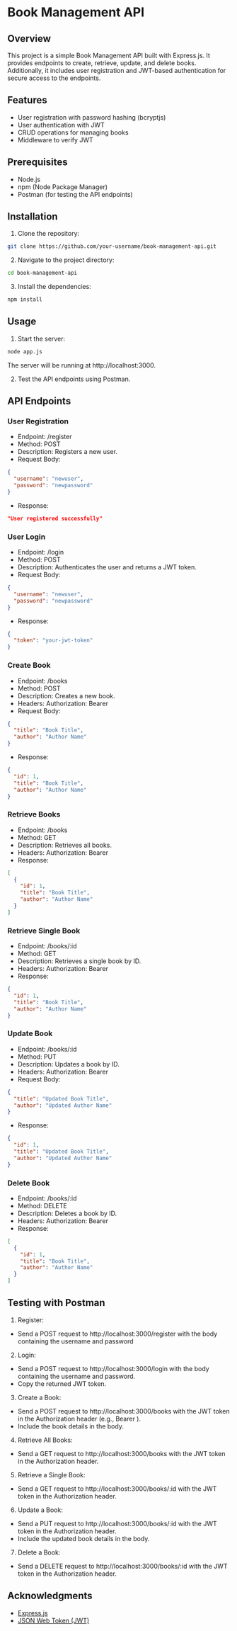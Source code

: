 # Book Management API

## Overview

This project is a simple Book Management API built with Express.js. It provides endpoints to create, retrieve, update, and delete books. Additionally, it includes user registration and JWT-based authentication for secure access to the endpoints.

## Features

- User registration with password hashing (bcryptjs)
- User authentication with JWT
- CRUD operations for managing books
- Middleware to verify JWT

## Prerequisites

- Node.js
- npm (Node Package Manager)
- Postman (for testing the API endpoints)

## Installation

1. Clone the repository:

```bash
git clone https://github.com/your-username/book-management-api.git
```

2. Navigate to the project directory:

```bash
cd book-management-api
```

3. Install the dependencies:

```bash
npm install
```

## Usage

1. Start the server:

```bash
node app.js
```

The server will be running at http://localhost:3000.

2. Test the API endpoints using Postman.

## API Endpoints

### User Registration

- Endpoint: /register
- Method: POST
- Description: Registers a new user.
- Request Body:

```json
{
  "username": "newuser",
  "password": "newpassword"
}
```

- Response:

```json
"User registered successfully"
```

### User Login

- Endpoint: /login
- Method: POST
- Description: Authenticates the user and returns a JWT token.
- Request Body:

```json
{
  "username": "newuser",
  "password": "newpassword"
}
```

- Response:

```json
{
  "token": "your-jwt-token"
}
```

### Create Book

- Endpoint: /books
- Method: POST
- Description: Creates a new book.
- Headers: Authorization: Bearer <your-jwt-token>
- Request Body:

```json
{
  "title": "Book Title",
  "author": "Author Name"
}
```

- Response:

```json
{
  "id": 1,
  "title": "Book Title",
  "author": "Author Name"
}
```

### Retrieve Books

- Endpoint: /books
- Method: GET
- Description: Retrieves all books.
- Headers: Authorization: Bearer <your-jwt-token>
- Response:

```json
[
  {
    "id": 1,
    "title": "Book Title",
    "author": "Author Name"
  }
]
```

### Retrieve Single Book

- Endpoint: /books/:id
- Method: GET
- Description: Retrieves a single book by ID.
- Headers: Authorization: Bearer <your-jwt-token>
- Response:

```json
{
  "id": 1,
  "title": "Book Title",
  "author": "Author Name"
}
```

### Update Book

- Endpoint: /books/:id
- Method: PUT
- Description: Updates a book by ID.
- Headers: Authorization: Bearer <your-jwt-token>
- Request Body:

```json
{
  "title": "Updated Book Title",
  "author": "Updated Author Name"
}
```

- Response:

```json
{
  "id": 1,
  "title": "Updated Book Title",
  "author": "Updated Author Name"
}
```

### Delete Book

- Endpoint: /books/:id
- Method: DELETE
- Description: Deletes a book by ID.
- Headers: Authorization: Bearer <your-jwt-token>
- Response:

```json
[
  {
    "id": 1,
    "title": "Book Title",
    "author": "Author Name"
  }
]
```

## Testing with Postman

1. Register:

- Send a POST request to http://localhost:3000/register with the body containing the username and password

2. Login:

- Send a POST request to http://localhost:3000/login with the body containing the username and password.
- Copy the returned JWT token.

3. Create a Book:

- Send a POST request to http://localhost:3000/books with the JWT token in the Authorization header (e.g., Bearer <your-jwt-token>).
- Include the book details in the body.

4. Retrieve All Books:

- Send a GET request to http://localhost:3000/books with the JWT token in the Authorization header.

5. Retrieve a Single Book:

- Send a GET request to http://localhost:3000/books/:id with the JWT token in the Authorization header.

6. Update a Book:

- Send a PUT request to http://localhost:3000/books/:id with the JWT token in the Authorization header.
- Include the updated book details in the body.

7. Delete a Book:

- Send a DELETE request to http://localhost:3000/books/:id with the JWT token in the Authorization header.

## Acknowledgments

- [Express.js](https://expressjs.com/)
- [JSON Web Token (JWT)](https://jwt.io/)
